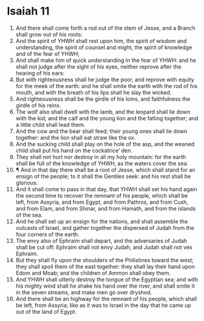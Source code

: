 ﻿# Isaiah 11
1. And there shall come forth a rod out of the stem of Jesse, and a Branch shall grow out of his roots: 
2. And the spirit of YHWH shall rest upon him, the spirit of wisdom and understanding, the spirit of counsel and might, the spirit of knowledge and of the fear of YHWH; 
3. And shall make him of quick understanding in the fear of YHWH: and he shall not judge after the sight of his eyes, neither reprove after the hearing of his ears: 
4. But with righteousness shall he judge the poor, and reprove with equity for the meek of the earth: and he shall smite the earth with the rod of his mouth, and with the breath of his lips shall he slay the wicked. 
5. And righteousness shall be the girdle of his loins, and faithfulness the girdle of his reins. 
6. The wolf also shall dwell with the lamb, and the leopard shall lie down with the kid; and the calf and the young lion and the fatling together; and a little child shall lead them. 
7. And the cow and the bear shall feed; their young ones shall lie down together: and the lion shall eat straw like the ox. 
8. And the sucking child shall play on the hole of the asp, and the weaned child shall put his hand on the cockatrice’ den. 
9. They shall not hurt nor destroy in all my holy mountain: for the earth shall be full of the knowledge of YHWH, as the waters cover the sea. 
10. ¶ And in that day there shall be a root of Jesse, which shall stand for an ensign of the people; to it shall the Gentiles seek: and his rest shall be glorious. 
11. And it shall come to pass in that day, that YHWH shall set his hand again the second time to recover the remnant of his people, which shall be left, from Assyria, and from Egypt, and from Pathros, and from Cush, and from Elam, and from Shinar, and from Hamath, and from the islands of the sea. 
12. And he shall set up an ensign for the nations, and shall assemble the outcasts of Israel, and gather together the dispersed of Judah from the four corners of the earth. 
13. The envy also of Ephraim shall depart, and the adversaries of Judah shall be cut off: Ephraim shall not envy Judah, and Judah shall not vex Ephraim. 
14. But they shall fly upon the shoulders of the Philistines toward the west; they shall spoil them of the east together: they shall lay their hand upon Edom and Moab; and the children of Ammon shall obey them. 
15. And YHWH shall utterly destroy the tongue of the Egyptian sea; and with his mighty wind shall he shake his hand over the river, and shall smite it in the seven streams, and make men go over dryshod. 
16. And there shall be an highway for the remnant of his people, which shall be left, from Assyria; like as it was to Israel in the day that he came up out of the land of Egypt. 
